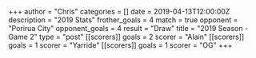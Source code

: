 +++
author = "Chris"
categories = []
date = 2019-04-13T12:00:00Z
description = "2019 Stats"
frother_goals = 4
match = true
opponent = "Porirua City"
opponent_goals = 4
result = "Draw"
title = "2019 Season - Game 2"
type = "post"
[[scorers]]
goals = 2
scorer = "Alain"
[[scorers]]
goals = 1
scorer = "Yarride"
[[scorers]]
goals = 1
scorer = "OG"
+++